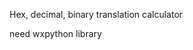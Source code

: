 Hex, decimal, binary translation calculator

need <a ref="http://www.wxpython.org/">wxpython</ref> library
